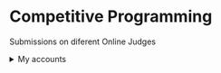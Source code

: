 # Competitive Programming

Submissions on diferent Online Judges


<details>
  <summary>My accounts</summary>

## [Code Submission Evaluation System (CSES)](https://cses.fi/problemset/list/)

### Usuario: [julianferres](https://cses.fi/user/3367/)

## [Project Euler](https://projecteuler.net/)

### Usuario: julianferres

## [UVa](https://uva.onlinejudge.org)

### Usuario: julianferres

</details>
